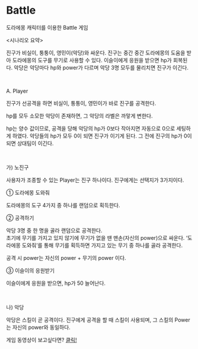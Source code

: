 # Battle
도라에몽 캐릭터를 이용한 Battle 게임



<시나리오 요약>

진구가 비실이, 퉁퉁이, 영민이(악당)와 싸운다.  진구는 중간 중간 도라에몽의 도움을 받아 도라에몽의 도구를 무기로 사용할 수 있다.  이슬이에게 응원을 받으면 hp가 회복된다.  악당은 악당마다 hp와 power가 다르며 악당 3명 모두를 물리치면 진구가 이긴다.

​

 A.   Player

진구가 선공격을 하면 비실이, 퉁퉁이, 영민이가 바로 진구를 공격한다.

hp를 모두 소모한 악당이 존재하면, 그 악당의 라벨은 까맣게 변한다.

hp는 양수 값이므로, 공격을 당해 악당의 hp가 0보다 작아지면 자동으로 0으로 세팅하게 하였다.  악당들의 hp가 모두 0이 되면 진구가 이기게 된다.  그 전에 진구의 hp가 0이 되면 상대팀이 이긴다.

​

가) 노진구

사용자가 조종할 수 있는 Player는 진구 하나이다. 진구에게는 선택지가 3가지이다.

①    도라에몽 도와줘

도라에몽의 도구 4가지 중 하나를 랜덤으로 획득한다.

②    공격하기

악당 3명 중 한 명을 골라 랜덤으로 공격한다.   
초기에 무기를 가지고 있지 않기에 무기가 없을 땐 맨손(자신의 power)으로 싸운다.   ‘도라에몽 도와줘’를 통해 무기를 획득하면 가지고 있는 무기 중 하나를 골라 공격한다.

공격 시 power는 자신의 power + 무기의 power 이다.

③    이슬이의 응원받기

이슬이에게 응원을 받으면, hp가 50 늘어난다.

​

나) 악당

악당은 스킬이 곧 공격이다.   진구에게 공격을 할 때 스킬이 사용되며,   그 스킬의 Power는 자신의 power와 동일하다.

게임 동영상이 보고싶다면? [클릭!](https://www.youtube.com/watch?v=WchMBdsapSA)
